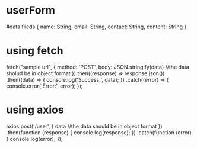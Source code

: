 # userForm

#data fileds
{
    name: String,
    email: String,
    contact: String,
    content: String
}

# using fetch
 fetch("sample url", {
    method: 'POST',
    body: JSON.stringify(data) //the data sholud be in object format
}).then((response) => response.json())
    .then((data) => {
        console.log('Success:', data);
    })
    .catch((error) => {
        console.error('Error:', error);
    });
    
# using axios
axios.post('/user', {
  data                        //the data should be in object format
  })
  .then(function (response) {
    console.log(response);
  })
  .catch(function (error) {
    console.log(error);
  });
